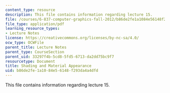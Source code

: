```yaml
---
content_type: resource
description: This file contains information regarding lecture 15.
file: /courses/6-837-computer-graphics-fall-2012/b86de2fe1a1084e56148f293da4a4dfd_MIT6_837F12_Lec15.pdf
file_type: application/pdf
learning_resource_types:
- Lecture Notes
license: https://creativecommons.org/licenses/by-nc-sa/4.0/
ocw_type: OCWFile
parent_title: Lecture Notes
parent_type: CourseSection
parent_uid: 33297f4b-5cd8-5fd5-6713-da2dd75bc9f7
resourcetype: Document
title: Shading and Material Appearance
uid: b86de2fe-1a10-84e5-6148-f293da4a4dfd
---
```

This file contains information regarding lecture 15.